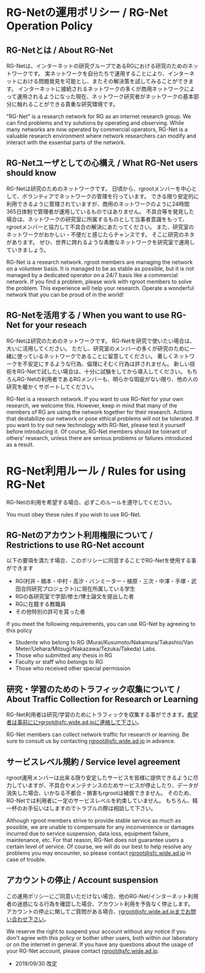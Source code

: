 # RG-Netの運用ポリシー / RG-Net Operation Policy
## RG-Netとは / About RG-Net

 RG-Netは、インターネットの研究グループであるRGにおける研究のためのネットワークです。 実ネットワークを自分たちで運用することにより、インターネットにおける問題発見を可能とし、またその解決策を試してみることができます。 インターネットに接続されるネットワークの多くが商用ネットワークによって運用されるようになった現在、ネットワーク研究者がネットワークの基本部分に触れることができる貴重な研究環境です。

 "RG-Net" is a research network for RG as an internet research group. We can find problems and try solutions by operating and observing. While many networks are now operated by commercial operators, RG-Net is a valuable research environment where network researchers can modify and interact with the essential parts of the network.


## RG-Netユーザとしての心構え / What RG-Net users should know

 RG-Netは研究のためのネットワークです。 日頃から、rgrootメンバーを中心として、ボランティアでネットワークの管理を行っています。 できる限り安定的に利用できるように管理されていますが、商用のネットワークのように24時間365日体制で管理者が運用しているものではありません。 不具合等を発見した場合は、ネットワークの研究室に所属するものとして当事者意識をもって、 rgrootメンバーと協力して不具合の解決にあたってください。
 また、研究室のネットワークがおかしい・不便だと感じたらチャンスです。 そこに研究のネタがあります。 ぜひ、世界に誇れるような素敵なネットワークを研究室で運用していきましょう。

 RG-Net is a research network. rgroot members are managing the network on a volunteer basis. It is managed to be as stable as possible, but it is not managed by a dedicated operator on a 24/7 basis like a commercial network.
 If you find a problem, please work with rgroot members to solve the problem. This experience will help your research. Operate a wonderful network that you can be proud of in the world!


## RG-Netを活用する / When you want to use RG-Net for your reseach

 RG-Netは研究のためのネットワークです。 RG-Netを研究で使いたい場合は、大いに活用してください。 ただし、研究室のメンバーの多くが研究のために一緒に使っているネットワークであることに留意してください。 著しくネットワークを不安定にするような行為、倫理にそむく行為は許されません。 新しい技術をRG-Netで試したい場合は、十分に試験をしてから導入してください。
 もちろんRG-Netの利用者であるRGメンバーも、明らかな瑕疵がない限り、他の人の研究を暖かくサポートしてください。

 RG-Net is a research network. If you want to use RG-Net for your own research, we welcome this. However, keep in mind that many of the members of RG are using the network together for their research.  Actions that destabilize our network or pose ethical problems will not be tolerated.  If you want to try out new technology with RG-Net, please test it yourself before introducing it.
 Of course, RG-Net members should be tolerant of others' research, unless there are serious problems or failures introduced as a result.


# RG-Net利用ルール / Rules for using RG-Net

 RG-Netの利用を希望する場合、必ずこのルールを遵守してください。

 You must obey these rules if you wish to use RG-Net.


## RG-Netのアカウント利用権限について / Restrictions to use RG-Net account

 以下の要項を満たす場合、このポリシーに同意することでRG-Netを使用する事ができます
- RG(村井・楠本・中村・高汐・バンミーター・植原・三次・中澤・手塚・武田合同研究プロジェクト)に現在所属している学生
- RGの各研究室で学部/修士/博士論文を提出した者
- RGに在籍する教職員
- その他特別の許可を貰った者

 If you meet the following requirements, you can use RG-Net by agreeing to this policy
- Students who belong to RG (Murai/Kusumoto/Nakamura/Takashio/Van Meter/Uehara/Mitsugi/Nakazawa/Tezuka/Takeda) Labs.
- Those who submitted any thesis in RG
- Faculty or staff who belongs to RG
- Those who received other special permission


## 研究・学習のためのトラフィック収集について / About Traffic Collection for Research or Learning

 RG-Net利用者は研究/学習のためにトラフィックを収集する事ができます。希望者は事前ににrgroot@sfc.wide.ad.jpに連絡して下さい。

 RG-Net members can collect network traffic for research or learning. Be sure to consult us by contacting rgroot@sfc.wide.ad.jp in advance.


## サービスレベル規約 / Service level agreement

 rgroot運用メンバーは出来る限り安定したサービスを皆様に提供できるように尽力していますが、不具合やメンテナンスのためサービスが停止したり、データが消失した場合、いかなる不都合・損害もrgrootは補償できません。 そのため、RG-Netでは利用者に一定のサービスレベルを約束していません。
 もちろん、精一杯のお手伝いはしますのでトラブルの際は相談して下さい。

 Although rgroot members strive to provide stable service as much as possible, we are unable to compensate for any inconvenience or damages incurred due to service suspension, data loss, equipment failure, maintenance, etc. For that reason, RG-Net does not guarantee users a certain level of service.
 Of course, we will do our best to help resolve any problems you may encounter, so please contact rgroot@sfc.wide.ad.jp in case of trouble.


## アカウントの停止 / Account suspension

 この運用ポリシーにご同意いただけない場合、他のRG-Net/インターネット利用者の迷惑になる行為を確認した場合、アカウント利用を予告なく停止します。
アカウントの停止に関してご質問がある場合、rgroot@sfc.wide.ad.jpまでお問い合わせ下さい。

 We reserve the right to suspend your account without any notice if you don't agree with this policy or bother other users, both within our laboratory or on the internet in general.
 If you have any questions about the usage of your RG-Net account, please contact rgroot@sfc.wide.ad.jp.


- 2019/09/30 改定

